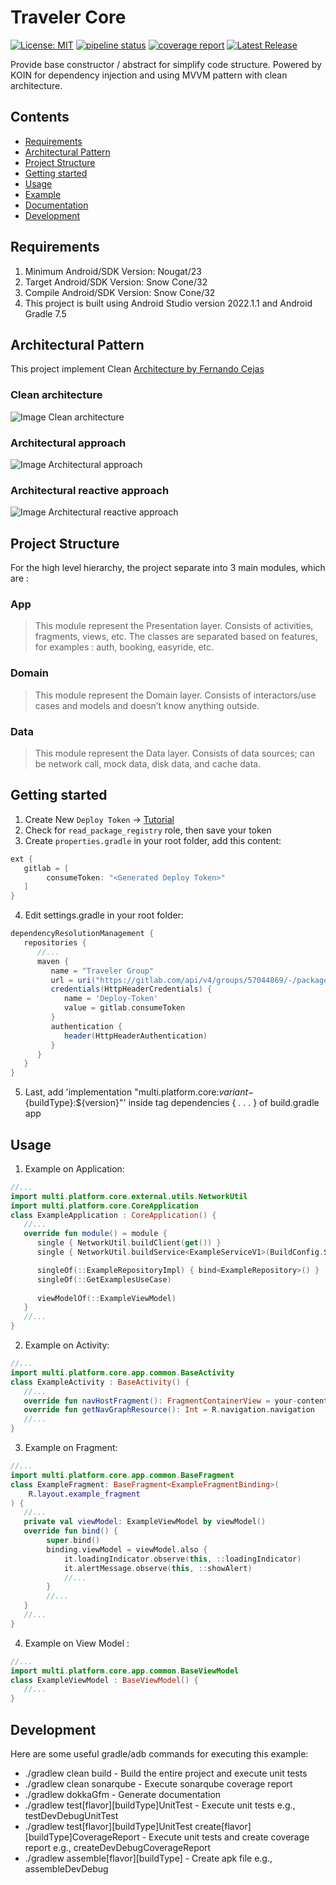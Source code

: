 # Traveler Core

[![License: MIT](https://img.shields.io/badge/License-MIT-yellow.svg)](https://opensource.org/licenses/MIT) [![pipeline status](https://gitlab.com/tossaro/kotlin-multi-platform-core/badges/main/pipeline.svg)](https://gitlab.com/tossaro/kotlin-multi-platform-core/-/commits/main) [![coverage report](https://gitlab.com/tossaro/kotlin-multi-platform-core/badges/main/coverage.svg)](https://gitlab.com/tossaro/kotlin-multi-platform-core/-/commits/main) [![Latest Release](https://gitlab.com/tossaro/kotlin-multi-platform-core/-/badges/release.svg)](https://gitlab.com/tossaro/kotlin-multi-platform-core/-/releases)

Provide base constructor / abstract for simplify code structure.
Powered by KOIN for dependency injection and using MVVM pattern with clean architecture.

## Contents

- [Requirements](#requirements)
- [Architectural Pattern](#architectural-pattern)
- [Project Structure](#project-structure)
- [Getting started](#getting-started)
- [Usage](#usage)
- [Example](https://gitlab.com/tossaro/kotlin-multi-platform-core/tree/main/example)
- [Documentation](https://gitlab.com/tossaro/kotlin-multi-platform-core/tree/main/docs)
- [Development](#development)

## Requirements

1. Minimum Android/SDK Version: Nougat/23
2. Target Android/SDK Version: Snow Cone/32
3. Compile Android/SDK Version: Snow Cone/32
4. This project is built using Android Studio version 2022.1.1 and Android Gradle 7.5

## Architectural Pattern

This project implement
Clean [Architecture by Fernando Cejas](https://github.com/android10/Android-CleanArchitecture)

### Clean architecture

![Image Clean architecture](/resources/clean_architecture.png)

### Architectural approach

![Image Architectural approach](/resources/clean_architecture_layers.png)

### Architectural reactive approach

![Image Architectural reactive approach](/resources/clean_architecture_layers_details.png)

## Project Structure

For the high level hierarchy, the project separate into 3 main modules, which are :

### App

> This module represent the Presentation layer. Consists of activities, fragments, views, etc. The
> classes are separated based on features, for examples : auth, booking, easyride, etc.

### Domain

> This module represent the Domain layer. Consists of interactors/use cases and models and doesn’t
> know anything outside.

### Data

> This module represent the Data layer. Consists of data sources; can be network call, mock data,
> disk data, and cache data.

## Getting started

1. Create New `Deploy Token`
   -> [Tutorial](https://docs.gitlab.com/ee/user/project/deploy_tokens/index.html)
2. Check for `read_package_registry` role, then save your token
3. Create `properties.gradle` in your root folder, add this content:

```groovy
ext {
   gitlab = [
        consumeToken: "<Generated Deploy Token>"
   ]
}
```

4. Edit settings.gradle in your root folder:

```groovy
dependencyResolutionManagement {
   repositories {
      //...
      maven {
         name = "Traveler Group"
         url = uri("https://gitlab.com/api/v4/groups/57044869/-/packages/maven")
         credentials(HttpHeaderCredentials) {
            name = 'Deploy-Token'
            value = gitlab.consumeToken
         }
         authentication {
            header(HttpHeaderAuthentication)
         }
      }
   }
}
```

5. Last, add 'implementation "multi.platform.core:${variant}-${buildType}:${version}"' inside tag
   dependencies { . . . } of build.gradle app

## Usage

1. Example on Application:

```kotlin
//...
import multi.platform.core.external.utils.NetworkUtil
import multi.platform.core.CoreApplication
class ExampleApplication : CoreApplication() {
   //...
   override fun module() = module {
      single { NetworkUtil.buildClient(get()) }
      single { NetworkUtil.buildService<ExampleServiceV1>(BuildConfig.SERVER, get()) }

      singleOf(::ExampleRepositoryImpl) { bind<ExampleRepository>() }
      singleOf(::GetExamplesUseCase)
      
      viewModelOf(::ExampleViewModel)
   }
   //...
} 
```

2. Example on Activity:

```kotlin
//...
import multi.platform.core.app.common.BaseActivity
class ExampleActivity : BaseActivity() {
   //...
   override fun navHostFragment(): FragmentContainerView = your-content-fragment-view-binding
   override fun getNavGraphResource(): Int = R.navigation.navigation
   //...
} 
```

3. Example on Fragment:

```kotlin
//...
import multi.platform.core.app.common.BaseFragment
class ExampleFragment: BaseFragment<ExampleFragmentBinding>(
    R.layout.example_fragment
) {
   //...
   private val viewModel: ExampleViewModel by viewModel()
   override fun bind() {
        super.bind()
        binding.viewModel = viewModel.also {
            it.loadingIndicator.observe(this, ::loadingIndicator)
            it.alertMessage.observe(this, ::showAlert)
            //...
        }
        //...
   }
   //...
} 
```

4. Example on View Model :

```kotlin
//...
import multi.platform.core.app.common.BaseViewModel
class ExampleViewModel : BaseViewModel() {
   //...
} 
```

## Development

Here are some useful gradle/adb commands for executing this example:

* ./gradlew clean build - Build the entire project and execute unit tests
* ./gradlew clean sonarqube - Execute sonarqube coverage report
* ./gradlew dokkaGfm - Generate documentation
* ./gradlew test[flavor][buildType]UnitTest - Execute unit tests e.g., testDevDebugUnitTest
* ./gradlew test[flavor][buildType]UnitTest create[flavor][buildType]CoverageReport - Execute unit
  tests and create coverage report e.g., createDevDebugCoverageReport
* ./gradlew assemble[flavor][buildType] - Create apk file e.g., assembleDevDebug